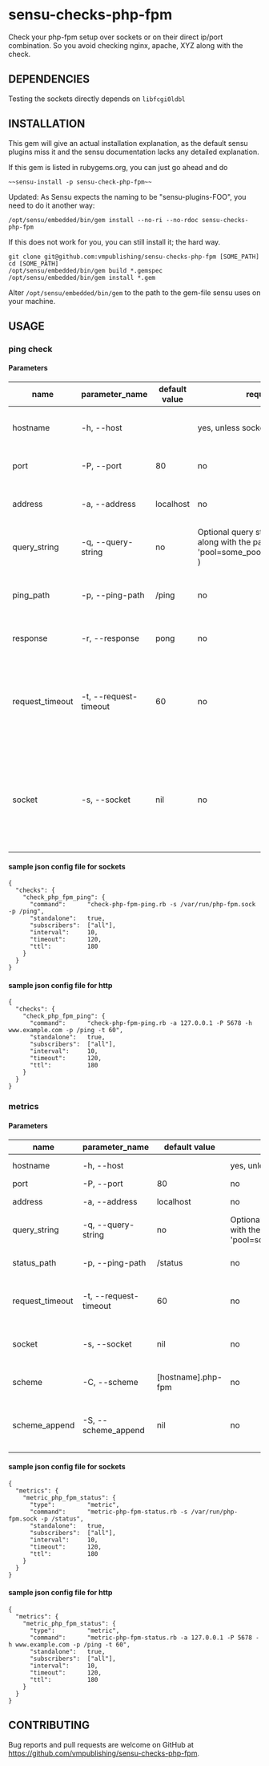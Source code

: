 # sensu-checks-php-fpm

Check your php-fpm setup over sockets or on their direct ip/port combination.
So you avoid checking nginx, apache, XYZ along with the check.

## DEPENDENCIES

Testing the sockets directly depends on `libfcgi0ldbl`


## INSTALLATION

This gem will give an actual installation explanation, as the default sensu plugins miss it and the sensu documentation lacks any detailed explanation.

If this gem is listed in rubygems.org, you can just go ahead and do
```
~~sensu-install -p sensu-check-php-fpm~~
```

Updated:
As Sensu expects the naming to be "sensu-plugins-FOO", you need to do it another way:
```
/opt/sensu/embedded/bin/gem install --no-ri --no-rdoc sensu-checks-php-fpm
```

If this does not work for you, you can still install it; the hard way.
```
git clone git@github.com:vmpublishing/sensu-checks-php-fpm [SOME_PATH]
cd [SOME_PATH]
/opt/sensu/embedded/bin/gem build *.gemspec
/opt/sensu/embedded/bin/gem install *.gem
```

Alter `/opt/sensu/embedded/bin/gem` to the path to the gem-file sensu uses on your machine.


## USAGE

### ping check

#### Parameters

| name | parameter_name | default value | required | description |
|------|----------------|---------------|----------|-------------|
| hostname | -h, --host |  | yes, unless socket is set | This sets the "Host: " HTTP header for the request |
| port | -P, --port | 80 | no | The port of php-fpm to connect to |
| address | -a, --address | localhost | no | The address of php-fpm to connect to. Hostname or IP |
| query_string | -q, --query-string | no | Optional query string to send along with the path (ie. 'pool=some_pool&sticky_flag=foo' ) |
| ping_path | -p, --ping-path | /ping | no | The configured path, where the ping resides. Check your pool config. |
| response | -r, --response | pong | no | The configured response to the ping request |
| request_timeout | -t, --request-timeout | 60 | no | HTTP request timeout. When the sensu timeout is greater than this and this timeout is reached, it will produce a critical error |
| socket | -s, --socket | nil | no | Check ping over the socket, instead over http. This renders 'hostname', 'port', 'address' and 'request_timeout' useless |

#### sample json config file for sockets
```
{
  "checks": {
    "check_php_fpm_ping": {
      "command":      "check-php-fpm-ping.rb -s /var/run/php-fpm.sock -p /ping",
      "standalone":   true,
      "subscribers":  ["all"],
      "interval":     10,
      "timeout":      120,
      "ttl":          180
    }
  }
}
```

#### sample json config file for http
```
{
  "checks": {
    "check_php_fpm_ping": {
      "command":      "check-php-fpm-ping.rb -a 127.0.0.1 -P 5678 -h www.example.com -p /ping -t 60",
      "standalone":   true,
      "subscribers":  ["all"],
      "interval":     10,
      "timeout":      120,
      "ttl":          180
    }
  }
}
```

### metrics

#### Parameters

| name | parameter_name | default value | required | description |
|------|----------------|---------------|----------|-------------|
| hostname | -h, --host |  | yes, unless socket is set | This sets the "Host: " HTTP header for the request |
| port | -P, --port | 80 | no | The port of php-fpm to connect to |
| address | -a, --address | localhost | no | The address of php-fpm to connect to. Hostname or IP |
| query_string | -q, --query-string | no | Optional query string to send along with the path (ie. 'pool=some_pool&sticky_flag=foo') |
| status_path | -p, --ping-path | /status | no | The configured path, where the status resides. Check your pool config. |
| request_timeout | -t, --request-timeout | 60 | no | HTTP request timeout. When the sensu timeout is greater than this and this timeout is reached, it will produce a critical error |
| socket | -s, --socket | nil | no | Check ping over the socket, instead over http. This renders 'hostname', 'port', 'address' and 'request_timeout' useless |
| scheme | -C, --scheme | [hostname].php-fpm | no | Metric naming scheme, text to prepend to metric and scheme_append |
| scheme_append | -S, --scheme_append | nil | no | Set a string that will be placed right after the host identification and the script identification but before the measurements (ie. hostname.php-fpm.scheme_append.slow_requests) |

#### sample json config file for sockets
```
{
  "metrics": {
    "metric_php_fpm_status": {
      "type":         "metric",
      "command":      "metric-php-fpm-status.rb -s /var/run/php-fpm.sock -p /status",
      "standalone":   true,
      "subscribers":  ["all"],
      "interval":     10,
      "timeout":      120,
      "ttl":          180
    }
  }
}
```

#### sample json config file for http
```
{
  "metrics": {
    "metric_php_fpm_status": {
      "type":         "metric",
      "command":      "metric-php-fpm-status.rb -a 127.0.0.1 -P 5678 -h www.example.com -p /ping -t 60",
      "standalone":   true,
      "subscribers":  ["all"],
      "interval":     10,
      "timeout":      120,
      "ttl":          180
    }
  }
}
```


## CONTRIBUTING

Bug reports and pull requests are welcome on GitHub at https://github.com/vmpublishing/sensu-checks-php-fpm.

